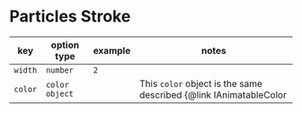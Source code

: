 # Particles Stroke

| key     | option type    | example | notes                                                                     |
| ------- | -------------- | ------- | ------------------------------------------------------------------------- |
| `width` | `number`       | `2`     |                                                                           |
| `color` | `color object` |         | This `color` object is the same described {@link IAnimatableColor | link} |
